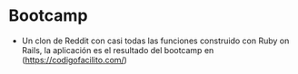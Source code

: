 # Bootcamp

* Un clon de Reddit con casi todas las funciones construido con Ruby on Rails, la aplicación es el resultado del bootcamp en  (https://codigofacilito.com/)
